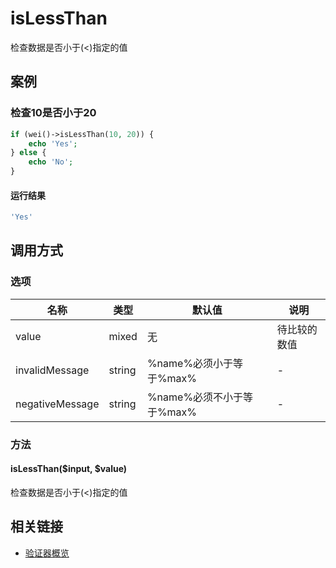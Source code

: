 isLessThan
==========

检查数据是否小于(<)指定的值

案例
----

### 检查10是否小于20

```php
if (wei()->isLessThan(10, 20)) {
    echo 'Yes';
} else {
    echo 'No';
}
```

#### 运行结果

```php
'Yes'
```

调用方式
--------

### 选项

名称              | 类型    | 默认值                             | 说明
------------------|---------|------------------------------------|------
value             | mixed   | 无                                 | 待比较的数值
invalidMessage    | string  | %name%必须小于等于%max%            | -
negativeMessage   | string  | %name%必须不小于等于%max%          | -

### 方法

#### isLessThan($input, $value)
检查数据是否小于(<)指定的值

相关链接
--------

* [验证器概览](../book/validators.md)